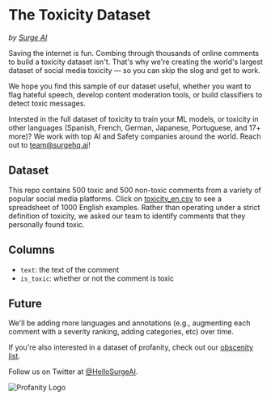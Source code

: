 # The Toxicity Dataset
*by [Surge AI](https://www.surgehq.ai)*

Saving the internet is fun. Combing through thousands of online comments to build a toxicity dataset isn't. That's why we're creating the world's largest dataset of social media toxicity — so you can skip the slog and get to work.  

We hope you find this sample of our dataset useful, whether you want to flag hateful speech, develop content moderation tools, or build classifiers to detect toxic messages.

Intersted in the full dataset of toxicity to train your ML models, or toxicity in other languages (Spanish, French, German, Japanese, Portuguese, and 17+ more)? We work with top AI and Safety companies around the world. Reach out to team@surgehq.ai!

## Dataset
This repo contains 500 toxic and 500 non-toxic comments from a variety of popular social media platforms. Click on [toxicity_en.csv](https://github.com/surge-ai/toxicity/blob/main/toxicity_en.csv) to see a spreadsheet of 1000 English examples. Rather than operating under a strict definition of toxicity, we asked our team to identify comments that they personally found toxic. 

## Columns
* `text`: the text of the comment
* `is_toxic`: whether or not the comment is toxic

## Future
We'll be adding more languages and annotations (e.g., augmenting each comment with a severity ranking, adding categories, etc) over time. 

If you're also interested in a dataset of profanity, check out our [obscenity list](https://github.com/surge-ai/profanity).

Follow us on Twitter at [@HelloSurgeAI](https://www.twitter.com/@HelloSurgeAI).

![Profanity Logo](https://github.com/surge-ai/profanity/blob/main/logo.png)

